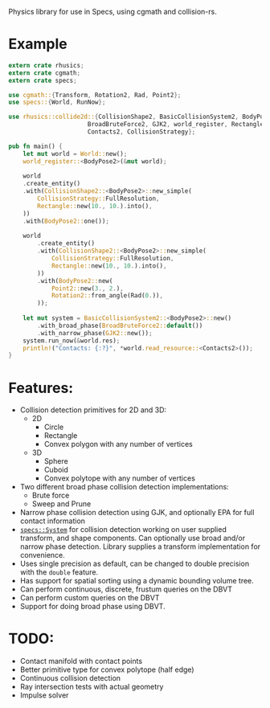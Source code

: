 Physics library for use in Specs, using cgmath and collision-rs.

# Example

```rust
extern crate rhusics;
extern crate cgmath;
extern crate specs;

use cgmath::{Transform, Rotation2, Rad, Point2};
use specs::{World, RunNow};

use rhusics::collide2d::{CollisionShape2, BasicCollisionSystem2, BodyPose2,
                      BroadBruteForce2, GJK2, world_register, Rectangle,
                      Contacts2, CollisionStrategy};

pub fn main() {
    let mut world = World::new();
    world_register::<BodyPose2>(&mut world);
    
    world
    .create_entity()
    .with(CollisionShape2::<BodyPose2>::new_simple(
        CollisionStrategy::FullResolution,
        Rectangle::new(10., 10.).into(),
    ))
    .with(BodyPose2::one());
    
    world
        .create_entity()
        .with(CollisionShape2::<BodyPose2>::new_simple(
            CollisionStrategy::FullResolution,
            Rectangle::new(10., 10.).into(),
        ))
        .with(BodyPose2::new(
            Point2::new(3., 2.),
            Rotation2::from_angle(Rad(0.)),
        ));
    
    let mut system = BasicCollisionSystem2::<BodyPose2>::new()
        .with_broad_phase(BroadBruteForce2::default())
        .with_narrow_phase(GJK2::new());
    system.run_now(&world.res);
    println!("Contacts: {:?}", *world.read_resource::<Contacts2>());
}
```

# Features:

* Collision detection primitives for 2D and 3D:
  * 2D
    * Circle
    * Rectangle
    * Convex polygon with any number of vertices
  * 3D
    * Sphere
    * Cuboid
    * Convex polytope with any number of vertices
* Two different broad phase collision detection implementations:
  * Brute force
  * Sweep and Prune
* Narrow phase collision detection using GJK, and optionally EPA for full contact information
* [`specs::System`](https://docs.rs/specs/0.9.5/specs/trait.System.html) for collision
  detection working on user supplied transform, and shape components.
  Can optionally use broad and/or narrow phase detection.
  Library supplies a transform implementation for convenience.
* Uses single precision as default, can be changed to double precision with the `double`
  feature.
* Has support for spatial sorting using a dynamic bounding volume tree.
* Can perform continuous, discrete, frustum queries on the DBVT
* Can perform custom queries on the DBVT
* Support for doing broad phase using DBVT.

# TODO:

* Contact manifold with contact points
* Better primitive type for convex polytope (half edge)
* Continuous collision detection
* Ray intersection tests with actual geometry
* Impulse solver
